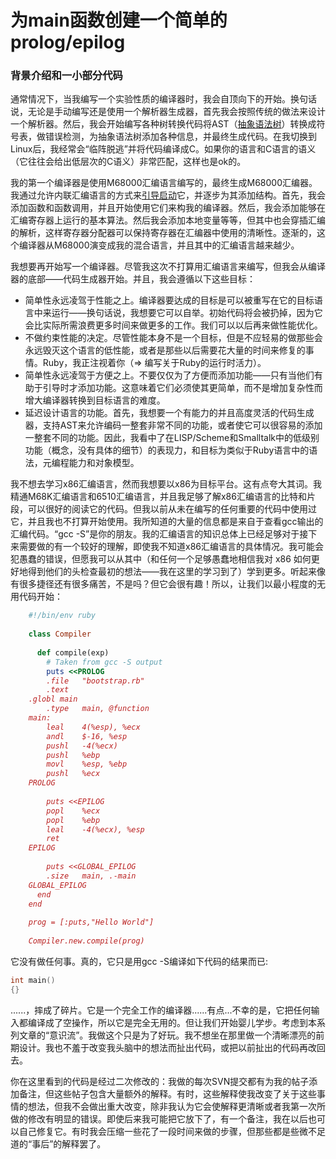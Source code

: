 # 为main函数创建一个简单的prolog/epilog

### 背景介绍和一小部分代码

通常情况下，当我编写一个实验性质的编译器时，我会自顶向下的开始。换句话说，无论是手动编写还是使用一个解析器生成器，首先我会按照传统的做法来设计一个解析器。然后，我会开始编写各种树转换代码将AST（[抽象语法树]）转换成符号表，做错误检测，为抽象语法树添加各种信息，并最终生成代码。在我切换到Linux后，我经常会“临阵脱逃”并将代码编译成C。如果你的语言和C语言的语义（它往往会给出低层次的C语义）非常匹配，这样也是ok的。

我的第一个编译器是使用M68000汇编语言编写的，最终生成M68000汇编器。我通过允许内联汇编语言的方式来[引导启动]它，并逐步为其添加结构。首先，我会添加函数和函数调用，并且开始使用它们来构我的编译器。然后，我会添加能够在汇编寄存器上运行的基本算法。然后我会添加本地变量等等，但其中也会穿插汇编的解析，这样寄存器分配器可以保持寄存器在汇编器中使用的清晰性。逐渐的，这个编译器从M68000演变成我的混合语言，并且其中的汇编语言越来越少。

我想要再开始写一个编译器。尽管我这次不打算用汇编语言来编写，但我会从编译器的底部——代码生成器开始。并且，我会遵循以下这些目标：
* 简单性永远凌驾于性能之上。编译器要达成的目标是可以被重写在它的目标语言中来运行——换句话说，我想要它可以自举。初始代码将会被扔掉，因为它会比实际所需浪费更多时间来做更多的工作。我们可以以后再来做性能优化。
* 不做约束性能的决定。尽管性能本身不是一个目标，但是不应轻易的做那些会永远毁灭这个语言的低性能，或者是那些以后需要花大量的时间来修复的事情。Ruby，我正注视着你（=> 编写关于Ruby的运行时活力）。
* 简单性永远凌驾于方便之上。不要仅仅为了方便而添加功能——只有当他们有助于引导时才添加功能。这意味着它们必须使其更简单，而不是增加复杂性而增大编译器转换到目标语言的难度。
* 延迟设计语言的功能。首先，我想要一个有能力的并且高度灵活的代码生成器，支持AST来允许编码一整套非常不同的功能，或者使它可以很容易的添加一整套不同的功能。因此，我看中了在LISP/Scheme和Smalltalk中的低级别功能（概念，没有具体的细节）的表现力，和目标为类似于Ruby语言中的语法，元编程能力和对象模型。

我不想去学习x86汇编语言，然而我想要以x86为目标平台。这有点夸大其词。我精通M68K汇编语言和6510汇编语言，并且我足够了解x86汇编语言的比特和片段，可以很好的阅读它的代码。但我以前从未在编写的任何重要的代码中使用过它，并且我也不打算开始使用。我所知道的大量的信息都是来自于查看gcc输出的汇编代码。“gcc -S”是你的朋友。我的汇编语言的知识总体上已经足够对于接下来需要做的有一个较好的理解，即使我不知道x86汇编语言的具体情况。我可能会犯愚蠢的错误，但愿我可以从其中（和任何一个足够愚蠢地相信我对 x86 如何更好地得到他们的头检查最初的想法——我在这里的学习到了）学到更多。听起来像有很多捷径还有很多痛苦，不是吗？但它会很有趣！所以，让我们以最小程度的无用代码开始：
```ruby
    #!/bin/env ruby
    
    class Compiler
    
      def compile(exp)
        # Taken from gcc -S output
        puts <<PROLOG
        .file   "bootstrap.rb"
        .text
    .globl main
        .type   main, @function
    main:
        leal    4(%esp), %ecx
        andl    $-16, %esp
        pushl   -4(%ecx)
        pushl   %ebp
        movl    %esp, %ebp
        pushl   %ecx
    PROLOG
    
        puts <<EPILOG
        popl    %ecx
        popl    %ebp
        leal    -4(%ecx), %esp
        ret
    EPILOG
    
        puts <<GLOBAL_EPILOG
        .size   main, .-main
    GLOBAL_EPILOG
      end
    end
    
    prog = [:puts,"Hello World"]
    
    Compiler.new.compile(prog)
```
它没有做任何事。真的，它只是用gcc -S编译如下代码的结果而已:
```c
int main()
{}
```
......，摔成了碎片。它是一个完全工作的编译器......有点...不幸的是，它把任何输入都编译成了空操作，所以它是完全无用的。但让我们开始婴儿学步。考虑到本系列文章的“意识流”。我做这个只是为了好玩。我不想坐在那里做一个清晰漂亮的前期设计。我也不羞于改变我头脑中的想法而扯出代码，或把以前扯出的代码再改回去。

你在这里看到的代码是经过二次修改的：我做的每次SVN提交都有为我的帖子添加备注，但这些帖子包含大量额外的解释。有时，这些解释使我改变了关于这些事情的想法，但我不会做出重大改变，除非我认为它会使解释更清晰或者我第一次所做的修改有明显的错误。即使后来我可能把它放下了，有一个备注，我在以后也可以自己修复它。有时我会压缩一些花了一段时间来做的步骤，但那些都是些微不足道的“事后”的解释罢了。

[抽象语法树]: http://en.wikipedia.org/wiki/Abstract_syntax_tree
[引导启动]: http://en.wikipedia.org/wiki/Bootstrapping_(compilers)
